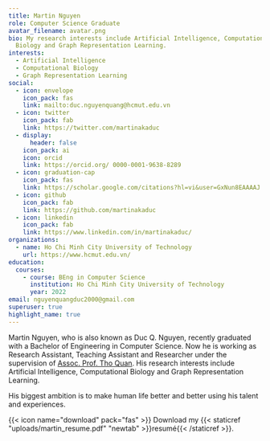 ```yaml
---
title: Martin Nguyen
role: Computer Science Graduate
avatar_filename: avatar.png
bio: My research interests include Artificial Intelligence, Computational
  Biology and Graph Representation Learning.
interests:
  - Artificial Intelligence
  - Computational Biology
  - Graph Representation Learning
social:
  - icon: envelope
    icon_pack: fas
    link: mailto:duc.nguyenquang@hcmut.edu.vn
  - icon: twitter
    icon_pack: fab
    link: https://twitter.com/martinakaduc
  - display:
      header: false
    icon_pack: ai
    icon: orcid
    link: https://orcid.org/ 0000-0001-9638-8289
  - icon: graduation-cap
    icon_pack: fas
    link: https://scholar.google.com/citations?hl=vi&user=GxNun8EAAAAJ
  - icon: github
    icon_pack: fab
    link: https://github.com/martinakaduc
  - icon: linkedin
    icon_pack: fab
    link: https://www.linkedin.com/in/martinakaduc/
organizations:
  - name: Ho Chi Minh City University of Technology
    url: https://www.hcmut.edu.vn/
education:
  courses:
    - course: BEng in Computer Science
      institution: Ho Chi Minh City University of Technology
      year: 2022
email: nguyenquangduc2000@gmail.com
superuser: true
highlight_name: true
---
```

Martin Nguyen, who is also known as Duc Q. Nguyen, recently graduated with a Bachelor of Engineering in Computer Science. Now he is working as Research Assistant, Teaching Assistant and Researcher under the supervision of [Assoc. Prof. Tho Quan](http://www.cse.hcmut.edu.vn/qttho/doku.php?id=start). His research interests include Artificial Intelligence, Computational Biology and Graph Representation Learning.

His biggest ambition is to make human life better and better using his talent and experiences.

{{< icon name="download" pack="fas" >}} Download my {{< staticref "uploads/martin_resume.pdf" "newtab" >}}resumé{{< /staticref >}}.